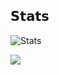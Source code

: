 ## 𝗦𝘁𝗮𝘁𝘀

![Stats](https://github-status-twiceyuan.vercel.app/api?username=twiceyuan&show_icons=true&theme=dracula)

<img src="https://ys.himiku.com/12/202202396.png"/>
